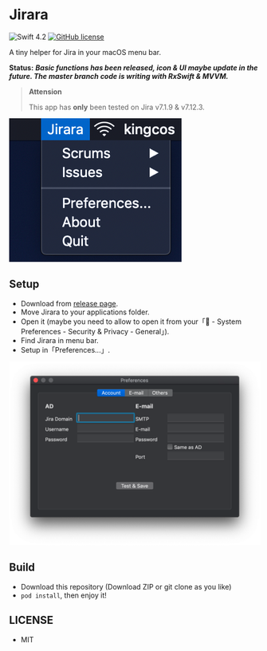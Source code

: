 # Jirara

![Swift 4.2](https://img.shields.io/badge/Swift-4.2-orange.svg?style=for-the-badge) [![GitHub license](https://img.shields.io/github/license/kingcos/Jirara.svg?style=for-the-badge)](https://github.com/kingcos/Jirara/blob/master/LICENSE)

A tiny helper for Jira in your macOS menu bar.

**Status:** ***Basic functions has been released, icon & UI maybe update in the future. The master branch code is writing with RxSwift & MVVM.***

> **Attension**
> 
> This app has **only** been tested on Jira v7.1.9 & v7.12.3.

![Jirara](Resources/menu_bar.png)

## Setup

- Download from [release page](https://github.com/kingcos/Jirara/releases).
- Move Jirara to your applications folder.
- Open it (maybe you need to allow to open it from your「 - System Preferences - Security & Privacy - General」).
- Find Jirara in menu bar.
- Setup in「Preferences...」.

![Preferences...](Resources/preferences.png)

## Build

- Download this repository (Download ZIP or git clone as you like)
- `pod install`, then enjoy it!

## LICENSE

- MIT
